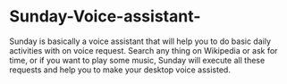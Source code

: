 # Sunday-Voice-assistant-
Sunday is basically a voice assistant that will help you to do basic daily activities with on voice request. Search any thing on Wikipedia or ask for time, or if you want to play some music, Sunday will execute all these requests  and help you to make your desktop voice assisted. 
